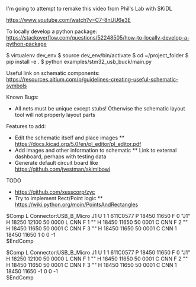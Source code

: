 I'm going to attempt to remake this video from Phil's Lab with SKiDL

https://www.youtube.com/watch?v=C7-8nUU6e3E

To locally develop a python package:
https://stackoverflow.com/questions/52248505/how-to-locally-develop-a-python-package

$ virtualenv dev_env
$ source dev_env/bin/activate
$ cd ~/project_folder
$ pip install -e .
$ python examples/stm32_usb_buck/main.py

Useful link on schematic components:
https://resources.altium.com/p/guidelines-creating-useful-schematic-symbols


Known Bugs:
* All nets must be unique except stubs!  Otherwise the schematic layout tool will not properly layout parts

Features to add:
* Edit the schematic itself and place images
** https://docs.kicad.org/5.0/en/pl_editor/pl_editor.pdf
* Add images and other information to schematic
** Link to external dashboard, perhaps with testing data
* Generate default circuit board like https://github.com/jvestman/skimibowi

TODO
* https://github.com/xesscorp/zyc
* Try to implement Rect/Point logic
** https://wiki.python.org/moin/PointsAndRectangles



$Comp
L Connector:USB_B_Micro J1
U 1 1 611C0577
P 18450 11650
F 0 "J1" H 18250 12100 50  0000 L CNN
F 1 "" H 18450 11650 50  0001 C CNN
F 2 "" H 18450 11650 50  0001 C CNN
F 3 "" H 18450 11650 50  0001 C CNN
	1    18450 11650
	1    0    0    -1  
$EndComp

$Comp
L Connector:USB_B_Micro J1
U 1 1 611C0577
P 18450 11650
F 0 "J1" H 18250 12100 50  0000 L CNN
F 1 "" H 18450 11650 50  0001 C CNN
F 2 "" H 18450 11650 50  0001 C CNN
F 3 "" H 18450 11650 50  0001 C CNN
	1    18450 11650
	-1   0    0    -1  
$EndComp